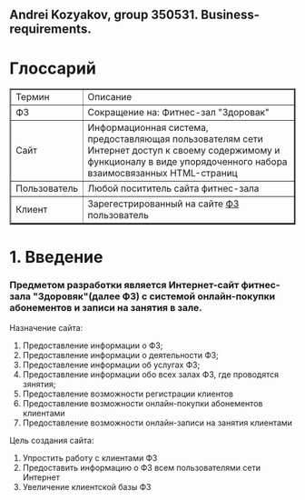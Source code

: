 
## Andrei Kozyakov, group 350531. Business-requirements.

[fzLinkLink]: /#fzLink

# Глоссарий
<table border = "2px">
    <tr>
        <td>Термин</td>
        <td>Описание</td>
    </tr>
    <tr>
        <td name="fzLink">ФЗ</td>
        <td>Сокращение на: Фитнес-зал "Здоровак"</td>
    </tr>
    <tr>
        <td>Сайт</td>
        <td>Информационная система, предоставляющая пользователям сети Интернет доступ к своему содержимому и функционалу в виде упорядоченного набора взаимосвязанных HTML-страниц</td>
    </tr>
    <tr>
        <td>Пользователь</td>
        <td>Любой посититель сайта фитнес-зала</td>
    </tr>
    <tr>
        <td>Клиент</td>
        <td>Зарегестрированный на сайте <a href="#user-content-fzLink">ФЗ</a> пользователь</td>
    </tr>
</table>

# 1. Введение
### Предметом разработки является Интернет-сайт фитнес-зала "Здоровяк"(далее ФЗ) с системой онлайн-покупки абонементов и записи на занятия в зале.
Назначение сайта:
1. Предоставление информации о ФЗ;
2. Предоставление информации о деятельности ФЗ;
3. Предоставление информации об услугах ФЗ;
4. Предоставление информации обо всех залах ФЗ, где проводятся зянятия;
5. Предоставление возможности регистрации клиентов
6. Предоставление возможности онлайн-покупки абонементов клиентами
7. Предоставление возможности онлайн-записи на занятия клиентами

Цель создания сайта:
1. Упростить работу с клиентами ФЗ
2. Предоставить информацию о ФЗ всем пользователями сети Интернет
3. Увеличение клиентской базы ФЗ
